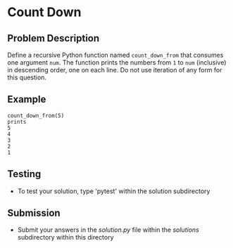 # Count Down

## Problem Description
Define a recursive Python function named `count_down_from` that consumes one argument `num`. The function prints the numbers from `1` to `num` (inclusive) in descending order, one on each line. Do not use iteration of any form for this question.

## Example
```
count_down_from(5)
prints
5
4
3
2
1
```


## Testing
* To test your solution, type 'pytest' within the solution subdirectory

## Submission
* Submit your answers in the *solution.py* file within the *solutions* subdirectory within this directory
